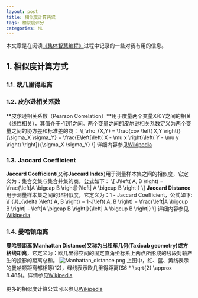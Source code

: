```yaml
---
layout: post
title: 相似度计算共识
tags: 相似度评分
categories: ML
---
```


本文章是在阅读[《集体智慧编程》](http://book.douban.com/subject/3056375/)过程中记录的一些对我有用的信息。  
## 1. 相似度计算方式
### 1.1. 欧几里得距离
### 1.2. 皮尔逊相关系数
**皮尔逊相关系数（Pearson Correlation）**用于度量两个变量X和Y之间的相关（线性相关），其值介于-1到1之间。两个变量之间的皮尔逊相关系数定义为两个变量之间的协方差和标准差的商：
\\[
\rho_{X,Y} = \frac{cov \left( X,Y \right)}{\sigma_X \sigma_Y} = \frac{E\left[\left( X - \mu x \right)\left( Y - \mu y \right) \right]}{\sigma_X \sigma_Y}
\\]
详细内容参见[Wikipedia](http://en.wikipedia.org/wiki/Pearson_product-moment_correlation_coefficient)
### 1.3. Jaccard Coefficient
**Jaccard Coefficient**(又称**Jaccard Index**)用于测量样本集之间的相似度，它定义为：集合交集与集合并集的商，公式如下：
\\[
J\left( A, B \right) = \frac{\left|A \bigcap B \right|}{\left| A \bigcup B \right|}
\\]
**Jaccard Distance**用于测量样本集之间的非相似度，它定义为：1 - Jaccard Coefficient，公式如下:
\\[
{J}_{\delta }\left( A, B \right) = 1-J\left( A, B \right) = \frac{\left|A \bigcup B \right| - \left|A \bigcap B \right|}{\left| A \bigcup B \right|}
\\]
详细内容参见[Wikipedia](http://en.wikipedia.org/wiki/Jaccard_index)
### 1.4. 曼哈顿距离
**曼哈顿距离(Manhattan Distance)**又称为**出租车几何(Taxicab geometry)**或**方格线距离**，它定义为：欧几里得空间的固定直角坐标系上两点所形成的线段对轴产生的投影的距离总和。
![Manhattan_distance.png](/note/images/Manhattan_distance.png)
上图中，红、蓝、黄线表示的曼哈顿距离都相等(12)，绿线表示欧几里得距离($6 * \sqrt{2} \approx 8.48$)。详情参见[Wikipedia](http://en.wikipedia.org/wiki/Taxicab_geometry)
<br>
<br>
更多的相似度计算公式可以参见[Wikipedia](http://en.wikipedia.org/wiki/Metric_%28mathematics%29)